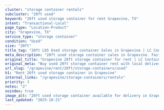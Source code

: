 ```yaml
---
cluster: "storage container rentals"
subcluster: "20ft used"
keyword: "20ft used storage container for rent Grapevine, TX"
intent: "Transactional-Local"
page_type: "Location-Product"
city: "Grapevine, TX"
service_type: "storage container"
condition: "Used"
size: "20ft"
title_tag: "20ft Lb5 Used storage container Sales in Grapevine | LC Container"
meta_description: "20ft used storage container sales in Grapevine. Fast delivery, competitive pricing. Serving storage containers area. Quote ID: CBM. Call (214) 524-4168 for your free quote today."
original_title: "Grapevine 20ft storage container for rent | LC Container"
original_meta: "Buy used 20ft storage container rent with local delivery in Grapevine, TX. LC Container — local Since 2003. Request a fast quote today."
url_slug: "/grapevine/rent/20ft/storage-containers/used"
h1: "Rent 20ft used storage container in Grapevine"
internal_links: "/grapevine/storage-containers/rentals"
priority: 3
notes: "2"
noindex: true
image_alt: "20ft used storage container available for delivery in Grapevine"
last_updated: "2025-10-21"
---
```


<!-- TODO: Add unique city/inventory copy, images, and internal links here. -->
